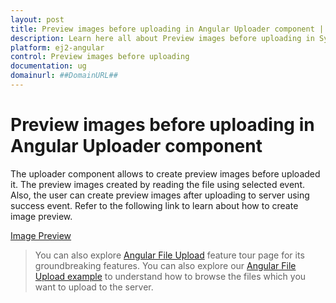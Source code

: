 ```yaml
---
layout: post
title: Preview images before uploading in Angular Uploader component | Syncfusion
description: Learn here all about Preview images before uploading in Syncfusion Angular Uploader component of Syncfusion Essential JS 2 and more.
platform: ej2-angular
control: Preview images before uploading 
documentation: ug
domainurl: ##DomainURL##
---
```


# Preview images before uploading in Angular Uploader component

The uploader component allows to create preview images before uploaded it. The preview images created by reading the file using selected event. Also, the user can create preview images after uploading to server using success event.
Refer to the following link to learn about how to create image preview.

[Image Preview](https://ej2.syncfusion.com/angular/demos/#/material/uploader/image-preview)

> You can also explore [Angular File Upload](https://www.syncfusion.com/angular-ui-components/angular-file-upload) feature tour page for its groundbreaking features. You can also explore our [Angular File Upload example](https://ej2.syncfusion.com/angular/demos/#/material/uploader/default) to understand how to browse the files which you want to upload to the server.
